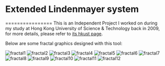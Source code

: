 # Extended Lindenmayer system

================
This is an Independent Project I worked on during my study at Hong Kong University of Science & Technology back in 2009, for more details, please refer to [its hkust page](https://www.cse.ust.hk/~rossiter/independent_studies_projects/l_systems_animation/index.html).

Below are some fractal graphics designed with this tool:

![fractal1](https://zlxadhkust.files.wordpress.com/2017/07/p789603951.jpg)
![fractal2](https://zlxadhkust.files.wordpress.com/2017/07/p789603982.jpg)
![fractal3](https://zlxadhkust.files.wordpress.com/2017/07/p789603147.jpg)
![fractal4](https://zlxadhkust.files.wordpress.com/2017/07/p789604019.jpg)
![fractal5](https://zlxadhkust.files.wordpress.com/2017/07/p789603076.jpg)
![fractal6](https://zlxadhkust.files.wordpress.com/2017/07/p789603105.jpg)
![fractal7](https://zlxadhkust.files.wordpress.com/2017/07/p789603119.jpg)
![fractal8](https://zlxadhkust.files.wordpress.com/2017/07/p789603932.jpg)
![fractal9](https://zlxadhkust.files.wordpress.com/2017/07/p789602254.jpg)
![fractal10](https://zlxadhkust.files.wordpress.com/2017/07/p789603124.jpg)
![fractal11](https://zlxadhkust.files.wordpress.com/2017/07/p789602248.jpg)
![fractal12](https://zlxadhkust.files.wordpress.com/2017/07/p789602233.jpg)
